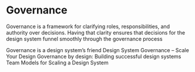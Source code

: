 # Governance

Governance is a framework for clarifying roles, responsibilities, and authority over decisions. Having that clarity ensures that decisions for the design system funnel smoothly through the governance process

<BadgeLink colorScheme='yellow' badgeText='Read' href='https://zeroheight.com/blog/governance-is-a-design-systems-friend'>Governance is a design system’s friend</BadgeLink>
<BadgeLink colorScheme='yellow' badgeText='Read' href='https://www.uxpin.com/studio/blog/design-system-governance/'>Design System Governance – Scale Your Design</BadgeLink>
<BadgeLink colorScheme='yellow' badgeText='Read' href='https://rangle.io/blog/governance-by-design-building-successful-design-systems/'>Governance by design: Building successful design systems</BadgeLink>
<BadgeLink colorScheme='yellow' badgeText='Read' href='https://medium.com/eightshapes-llc/team-models-for-scaling-a-design-system-2cf9d03be6a0'>Team Models for Scaling a Design System</BadgeLink>




